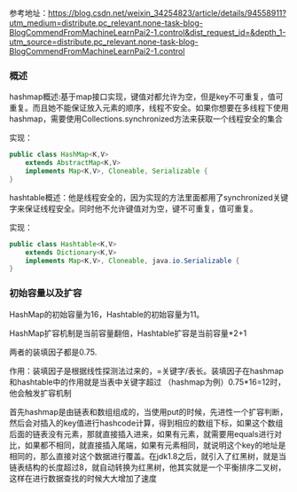 参考地址：https://blog.csdn.net/weixin_34254823/article/details/94558911?utm_medium=distribute.pc_relevant.none-task-blog-BlogCommendFromMachineLearnPai2-1.control&dist_request_id=&depth_1-utm_source=distribute.pc_relevant.none-task-blog-BlogCommendFromMachineLearnPai2-1.control



### 概述

hashmap概述:基于map接口实现，键值对都允许为空，但是key不可重复，值可重复。而且她不能保证放入元素的顺序，线程不安全。如果你想要在多线程下使用hashmap，需要使用Collections.synchronized方法来获取一个线程安全的集合

实现：

```java
public class HashMap<K,V> 
    extends AbstractMap<K,V>
    implements Map<K,V>, Cloneable, Serializable {
}
```



hashtable概述：他是线程安全的，因为实现的方法里面都用了synchronized关键字来保证线程安全。同时他不允许键值对为空，键不可重复，值可重复。

实现：

```java
public class Hashtable<K,V>
    extends Dictionary<K,V>
    implements Map<K,V>, Cloneable, java.io.Serializable {
}
```



### 初始容量以及扩容

HashMap的初始容量为16，Hashtable的初始容量为11。

HashMap扩容机制是当前容量翻倍，Hashtable扩容是当前容量*2+1

两者的装填因子都是0.75.

作用：装填因子是根据线性探测法过来的，=关键字/表长。装填因子在hashmap和hashtable中的作用就是当表中关键字超过  （hashmap为例）0.75*16=12时，他会触发扩容机制





首先hashmap是由链表和数组组成的，当使用put的时候，先进性一个扩容判断，然后会对插入的key值进行hashcode计算，得到相应的数组下标，如果这个数组后面的链表没有元素，那就直接插入进来，如果有元素，就需要用equals进行对比，如果都不相同，就直接插入尾端，如果有元素相同，就说明这个key的地址是相同的，那么直接对这个数据进行覆盖。在jdk1.8之后，就引入了红黑树，就是当链表结构的长度超过8，就自动转换为红黑树，他其实就是一个平衡排序二叉树，这样在进行数据查找的时候大大增加了速度